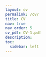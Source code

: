 ```yaml
---
layout: cv
permalink: /cv/
title: CV
nav: true
nav_order: 5
cv_pdf: CV-1.pdf
description: 
toc:
  sidebar: left
---
```

